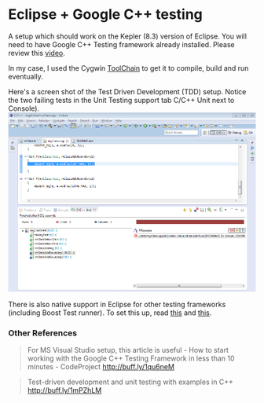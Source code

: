 Eclipse + Google C++ testing
=============

A setup which should work on the Kepler (8.3) version of Eclipse. 
You will need to have Google C++ Testing framework already installed. 
Please review this [video](https://www.youtube.com/watch?v=ukF3kUH1kxM).

In my case, I used the Cygwin [ToolChain](https://github.com/kgashok/mgt2/blob/master/ToolChain.PNG) to get it to compile, build and run eventually.

Here's a screen shot  of the Test Driven Development (TDD) setup. Notice the two failing tests in the Unit Testing support tab C/C++ Unit next to Console).
![screen snippet](https://github.com/kgashok/mgt2/blob/master/Eclipse%20Google%20TDD%20capture.PNG)

There is also native support in Eclipse for other testing frameworks (including Boost Test runner). 
To set this up, read [this](http://feelings-erased.blogspot.in/2012/07/eclipse-juno-has-landed-with-unit.html) and [this](http://www.eclipse.org/forums/index.php/t/512946/).

### Other References ###
> For MS Visual Studio setup, this article is useful - How to start working with the Google C++ Testing Framework in less than 10 minutes - CodeProject http://buff.ly/1qu6neM

> Test-driven development and unit testing with examples in C++ http://buff.ly/1mPZhLM 


